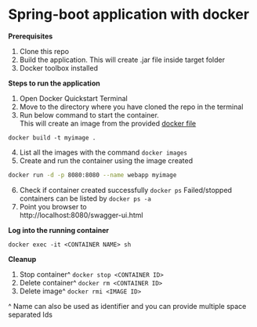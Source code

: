 # Spring-boot application with docker

**Prerequisites**

1. Clone this repo
2. Build the application. This will create .jar file inside target folder
3. Docker toolbox installed

**Steps to run the application**
1. Open Docker Quickstart Terminal
2. Move to the directory where you have cloned the repo in the terminal
3. Run below command to start the container.  
This will create an image from the provided [docker file](/Dockerfile)
```
docker build -t myimage .
```

4. List all the images with the command `docker images`
5. Create and run the container using the image created
```bash
docker run -d -p 8080:8080 --name webapp myimage
```
6. Check if container created successfully `docker ps`
Failed/stopped containers can be listed by `docker ps -a`
7. Point you browser to  
http://localhost:8080/swagger-ui.html

**Log into the running container**
```
docker exec -it <CONTAINER NAME> sh
```
**Cleanup**
1. Stop container^ `docker stop <CONTAINER ID>`
2. Delete container^ `docker rm <CONTAINER ID>`
3. Delete image^ `docker rmi <IMAGE ID>`

^ Name can also be used as identifier and you can provide multiple space separated Ids  
